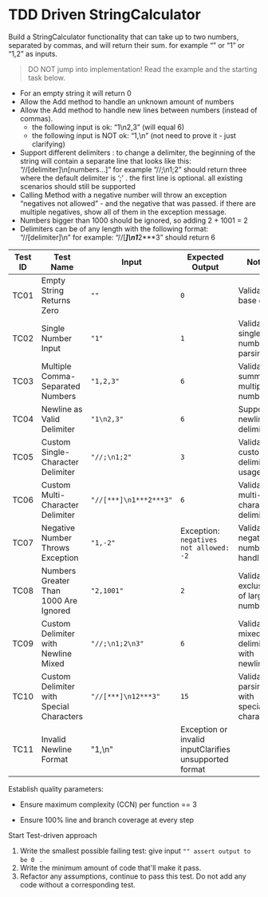 # TDD Driven StringCalculator

Build a StringCalculator functionality that can take up to two numbers, separated by commas, and will return their sum. 
for example “” or “1” or “1,2” as inputs.

> DO NOT jump into implementation! Read the example and the starting task below.

- For an empty string it will return 0
- Allow the Add method to handle an unknown amount of numbers
- Allow the Add method to handle new lines between numbers (instead of commas).
  - the following input is ok: “1\n2,3” (will equal 6)
  - the following input is NOT ok: “1,\n” (not need to prove it - just clarifying)
- Support different delimiters : to change a delimiter, the beginning of the string will contain a separate line that looks like this: “//[delimiter]\n[numbers…]” for example “//;\n1;2” should return three where the default delimiter is ‘;’ .
the first line is optional. all existing scenarios should still be supported
- Calling Method with a negative number will throw an exception “negatives not allowed” - and the negative that was passed. if there are multiple negatives, show all of them in the exception message.
- Numbers bigger than 1000 should be ignored, so adding 2 + 1001 = 2
- Delimiters can be of any length with the following format: “//[delimiter]\n” for example: “//[***]\n1***2***3” should return 6

| Test ID | Test Name | Input | Expected Output | Notes |
|--------|-----------|-------|------------------|-------|
| TC01 | Empty String Returns Zero | `""` | `0` | Validates base case |
| TC02 | Single Number Input | `"1"` | `1` | Validates single number parsing |
| TC03 | Multiple Comma-Separated Numbers | `"1,2,3"` | `6` | Validates summing multiple numbers |
| TC04 | Newline as Valid Delimiter | `"1\n2,3"` | `6` | Supports newline delimiter |
| TC05 | Custom Single-Character Delimiter | `"//;\n1;2"` | `3` | Validates custom delimiter usage |
| TC06 | Custom Multi-Character Delimiter | `"//[***]\n1***2***3"` | `6` | Validates multi-character delimiter |
| TC07 | Negative Number Throws Exception | `"1,-2"` | Exception: `negatives not allowed: -2` | Validates negative number handling |
| TC08 | Numbers Greater Than 1000 Are Ignored | `"2,1001"` | `2` | Validates exclusion of large numbers |
| TC09 | Custom Delimiter with Newline Mixed | `"//;\n1;2\n3"` | `6` | Validates mixed delimiters with newline |
| TC10 | Custom Delimiter with Special Characters | `"//[***]\n12***3"` | `15` | Validates parsing with special characters |
| TC11 | Invalid Newline Format | "1,\n" | Exception or invalid inputClarifies unsupported format|

Establish quality parameters:

- Ensure  maximum complexity (CCN) per function == 3

- Ensure 100% line and branch coverage at every step

  

Start Test-driven approach

1. Write the smallest possible failing test: give input `"" assert output to be 0 ` .
2. Write the minimum amount of code that'll make it pass.
3. Refactor any assumptions, continue to pass this test. Do not add any code without a corresponding test.
